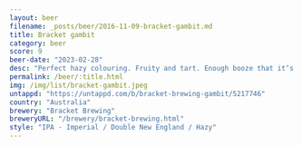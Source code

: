```yaml
---
layout: beer
filename: _posts/beer/2016-11-09-bracket-gambit.md
title: Bracket gambit
category: beer
score: 9
beer-date: "2023-02-28"
desc: "Perfect hazy colouring. Fruity and tart. Enough booze that it’s warming. Smells quite alcoholic and a bit grassy"
permalink: /beer/:title.html
img: /img/list/bracket-gambit.jpeg
untappd: "https://untappd.com/b/bracket-brewing-gambit/5217746"
country: "Australia"
brewery: "Bracket Brewing"
breweryURL: "/brewery/bracket-brewing.html"
style: "IPA - Imperial / Double New England / Hazy"
---
```

